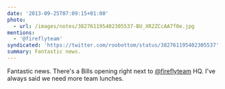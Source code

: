 ```yaml
---
date: '2013-09-25T07:09:15+01:00'
photo:
  - url: /images/notes/382761195402305537-BU_XR2ZCcAA7f0e.jpg
mentions:
  - '@fireflyteam'
syndicated: 'https://twitter.com/roobottom/status/382761195402305537'
summary: Fantastic news.
---
```

Fantastic news. There's a Bills opening right next to [@fireflyteam](https://twitter.com/@fireflyteam) HQ. I've always said we need more team lunches. 
